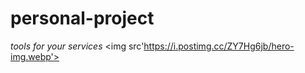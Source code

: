# personal-project
<i>tools for your services</i>
<img src'https://i.postimg.cc/ZY7Hg6jb/hero-img.webp'>
